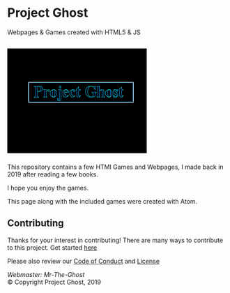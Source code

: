 # Project Ghost
Webpages &amp; Games created with HTML5 &amp; JS

![Logo](/res/Logo.png)
---

This repository contains a few HTMl Games and Webpages, I made back in 2019
after reading a few books.

I hope you enjoy the games.

This page along with the included games were created with Atom.


## Contributing

Thanks for your interest in contributing! There are many ways to contribute to this project.
Get started [here](CONTRIBUTING.md)

Please also review our [Code of Conduct](CODE-OF-CONDUCT.md) and [License](LICENSE)

<em> Webmaster: Mr-The-Ghost </em> <br>
&copy; Copyright Project Ghost, 2019
